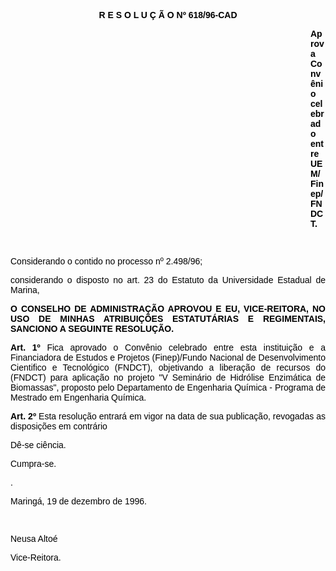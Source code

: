 <BODY TEXT="#000000">

<B><FONT FACE="Arial"><P ALIGN="CENTER">R E S O L U &Ccedil; &Atilde; O Nº 618/96-CAD</P>
</B><P ALIGN="JUSTIFY"></P><DIR>
<DIR>
<DIR>
<DIR>
<DIR>
<DIR>
<DIR>
<DIR>
<DIR>
<DIR>
<DIR>
<DIR>

<B><P ALIGN="JUSTIFY">Aprova Conv&ecirc;nio celebrado entre UEM/Finep/FNDCT.</P>
</B><P ALIGN="JUSTIFY"></P>
<P ALIGN="JUSTIFY">&nbsp;</P></DIR>
</DIR>
</DIR>
</DIR>
</DIR>
</DIR>
</DIR>
</DIR>
</DIR>
</DIR>
</DIR>
</DIR>

<P ALIGN="JUSTIFY">Considerando o contido no processo nº 2.498/96; </P>
<P ALIGN="JUSTIFY">considerando o disposto no art. 23 do Estatuto da Universidade Estadual de Marina,</P>
<P ALIGN="JUSTIFY"></P>
<B><P ALIGN="JUSTIFY">O CONSELHO DE ADMINISTRA&Ccedil;&Atilde;O APROVOU E EU, VICE-REITORA, NO USO DE MINHAS ATRIBUI&Ccedil;&Otilde;ES ESTATUT&Aacute;RIAS E REGIMENTAIS, SANCIONO A SEGUINTE RESOLU&Ccedil;&Atilde;O.</P>
</B><P ALIGN="JUSTIFY"></P>
<B><P ALIGN="JUSTIFY">Art. 1º</B> Fica aprovado o Conv&ecirc;nio celebrado entre esta institui&ccedil;&atilde;o e a Financiadora de Estudos e Projetos (Finep)/Fundo Nacional de Desenvolvimento Cientifico e Tecnol&oacute;gico (FNDCT), objetivando a libera&ccedil;&atilde;o de recursos do (FNDCT) para aplica&ccedil;&atilde;o no projeto "V Semin&aacute;rio de Hidr&oacute;lise Enzim&aacute;tica de Biomassas", proposto pelo Departamento de Engenharia Qu&iacute;mica - Programa de Mestrado em Engenharia Qu&iacute;mica.</P>
<B><P ALIGN="JUSTIFY">Art. 2º</B> Esta resolu&ccedil;&atilde;o entrar&aacute; em vigor na data de sua publica&ccedil;&atilde;o, revogadas as disposi&ccedil;&otilde;es em contr&aacute;rio</P>
<P ALIGN="JUSTIFY">D&ecirc;-se ci&ecirc;ncia. </P>
<P ALIGN="JUSTIFY">Cumpra-se.</P>
<P ALIGN="JUSTIFY">.</P>
<P ALIGN="JUSTIFY">Maring&aacute;, 19 de dezembro de 1996.</P>
<P ALIGN="JUSTIFY"></P>
<P ALIGN="JUSTIFY">&nbsp;</P>
<P ALIGN="JUSTIFY">Neusa Alto&eacute;</P>
<P ALIGN="JUSTIFY">Vice-Reitora. </P></FONT></BODY>
